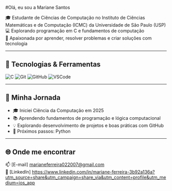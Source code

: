 #Olá, eu sou a Mariane Santos  

🎓 Estudante de Ciências de Computação no Instituto de Ciências Matemáticas e de Computação (ICMC) da Universidade de São Paulo (USP)  
💻 Explorando programação em C e fundamentos de computação  
🚀 Apaixonada por aprender, resolver problemas e criar soluções com tecnologia  

---

## 🔧 Tecnologias & Ferramentas
![C](https://img.shields.io/badge/-C-00599C?logo=c&logoColor=white&style=for-the-badge)
![Git](https://img.shields.io/badge/-Git-F05032?logo=git&logoColor=white&style=for-the-badge)
![GitHub](https://img.shields.io/badge/-GitHub-181717?logo=github&logoColor=white&style=for-the-badge)
![VSCode](https://img.shields.io/badge/-VSCode-007ACC?logo=visualstudiocode&logoColor=white&style=for-the-badge)

---

## 🚀 Minha Jornada
- 🎓 Iniciei Ciência da Computação em 2025  
- 📚 Aprendendo fundamentos de programação e lógica computacional  
- 💡 Explorando desenvolvimento de projetos e boas práticas com GitHub  
- 🎯 Próximos passos: Python  

---

## 🌐 Onde me encontrar
📫 [E-mail] marianeferreira022007@gmail.com  
💼 [LinkedIn] https://www.linkedin.com/in/mariane-ferreira-3b92a136a?utm_source=share&utm_campaign=share_via&utm_content=profile&utm_medium=ios_app
